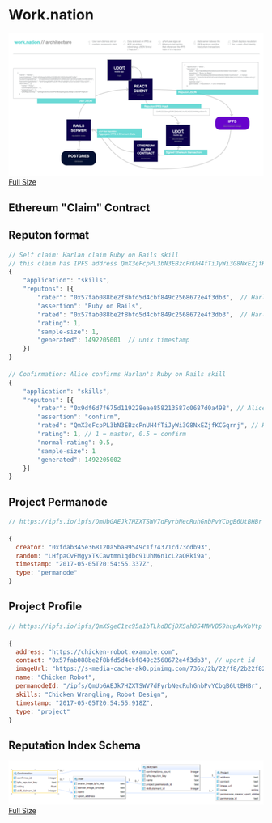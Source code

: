# Work.nation

[![architecture](images/architecture.png "Work.nation architecture")](https://raw.githubusercontent.com/worknation/work.nation/18f74a6c96247fc8c18a12a2849daca4642191aa/images/architecture.png)
[Full Size](https://raw.githubusercontent.com/worknation/work.nation/18f74a6c96247fc8c18a12a2849daca4642191aa/images/architecture.png)

## Ethereum "Claim" Contract

## Reputon format

```js
// Self claim: Harlan claim Ruby on Rails skill
// this claim has IPFS address QmX3eFcpPL3bN3EBzcPnUH4fTiJyWi3G8NxEZjfKCGqrnj
{
    "application": "skills",
    "reputons": [{
        "rater": "0x57fab088be2f8bfd5d4cbf849c2568672e4f3db3",  // Harlan
        "assertion": "Ruby on Rails",
        "rated": "0x57fab088be2f8bfd5d4cbf849c2568672e4f3db3",  // Harlan
        "rating": 1,
        "sample-size": 1,
        "generated": 1492205001  // unix timestamp
    }]
}

// Confirmation: Alice confirms Harlan's Ruby on Rails skill
{
    "application": "skills",
    "reputons": [{
        "rater": "0x9df6d7f675d119228eae858213587c0687d0a498", // Alice
        "assertion": "confirm",
        "rated": "QmX3eFcpPL3bN3EBzcPnUH4fTiJyWi3G8NxEZjfKCGqrnj", // Harlan"s signed claim of ROR skills
        "rating": 1, // 1 = master, 0.5 = confirm
        "normal-rating": 0.5,
        "sample-size": 1
        "generated": 1492205002
    }]
}
```

## Project Permanode

```js
// https://ipfs.io/ipfs/QmUbGAEJk7HZXTSWV7dFyrbNecRuhGnbPvYCbgB6UtBHBr

{
  creator: "0xfdab345e368120a5ba99549c1f74371cd73cdb93",
  random: "LHfpaCvFMgyxTKCawtmn1qdbc91UhM6n1cL2aQRki9a",
  timestamp: "2017-05-05T20:54:55.337Z",
  type: "permanode"
}
```

## Project Profile

```js
// https://ipfs.io/ipfs/QmXSgeC1zc95a1bTLkdBCjDXSah8S4MWVB59hupAvXbVtp

{
  address: "https://chicken-robot.example.com",
  contact: "0x57fab088be2f8bfd5d4cbf849c2568672e4f3db3", // uport id
  imageUrl: "https://s-media-cache-ak0.pinimg.com/736x/2b/22/f8/2b22f82e7843d732c5def05055529c55.jpg",
  name: "Chicken Robot",
  permanodeId: "/ipfs/QmUbGAEJk7HZXTSWV7dFyrbNecRuhGnbPvYCbgB6UtBHBr",
  skills: "Chicken Wrangling, Robot Design",
  timestamp: "2017-05-05T20:54:55.918Z",
  type: "project"
}

```

## Reputation Index Schema

[![architecture](images/diagram.work.nation.png "Work.nation schema")](https://cdn.rawgit.com/worknation/work.nation/d745cb062e44ae72531826bc63d311a587596c83/images/diagram.work.nation.png)
[Full Size](https://cdn.rawgit.com/worknation/work.nation/d745cb062e44ae72531826bc63d311a587596c83/images/diagram.work.nation.png)

